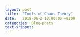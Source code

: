 ```yaml
---
layout: post
title:  "Tools of Chaos Theory"
date:   2018-06-2 10:00:00 +0200
categories: Blog-posts
text-snippet: 
---
```



